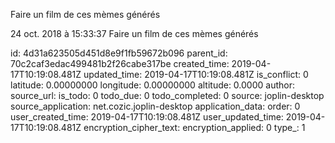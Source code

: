 Faire un film de ces mèmes générés

24 oct. 2018 à 15:33:37
Faire un film de ces mèmes générés


id: 4d31a623505d451d8e9f1fb59672b096
parent_id: 70c2caf3edac499481b2f26cabe317be
created_time: 2019-04-17T10:19:08.481Z
updated_time: 2019-04-17T10:19:08.481Z
is_conflict: 0
latitude: 0.00000000
longitude: 0.00000000
altitude: 0.0000
author: 
source_url: 
is_todo: 0
todo_due: 0
todo_completed: 0
source: joplin-desktop
source_application: net.cozic.joplin-desktop
application_data: 
order: 0
user_created_time: 2019-04-17T10:19:08.481Z
user_updated_time: 2019-04-17T10:19:08.481Z
encryption_cipher_text: 
encryption_applied: 0
type_: 1